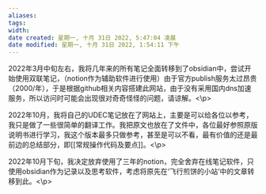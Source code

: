 ```yaml
---
aliases: 
tags: 
width:
date created: 星期一, 十月 31日 2022, 5:47:04 凌晨
date modified: 星期一, 十月 31日 2022, 1:54:11 下午
---
```


<p>2022年3月中旬左右，我将几年来的所有笔记全面转移到了obsidian中，尝试开始使用双联笔记，（notion作为辅助软件进行使用）由于官方publish服务太过昂贵（2000/年），于是根据github相关内容搭建此网站，由于没有采用国内dns加速服务，所以访问时可能会出现很对奇奇怪怪的问题，请谅解。<\p>
  
<p>2022年10月，我将自己的UDEC笔记放在了网站上，主要是可以给各位以参考，我只是做了一些很简单的翻译工作。我把原文也放在了文件中，各位最好参照原版说明书进行学习，我这个版本最多只做参考，甚至是可以不看，最有价值的还是最前边的总结部分，即[[常规操作代码及要点]]。<\p>
  
 <p>2022年10月下旬，我决定放弃使用了三年的notion，完全舍弃在线笔记软件，只使用obsidian作为记录以及思考软件，考虑将原先在‘飞行煎饼的小站’中的文章转移到此。<\p>

